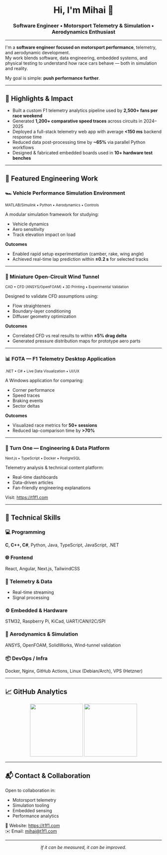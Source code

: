 <h1 align="center">Hi, I'm Mihai 👋</h1>
<h3 align="center">Software Engineer • Motorsport Telemetry & Simulation • Aerodynamics Enthusiast</h3>

---

I'm a **software engineer focused on motorsport performance**, telemetry, and aerodynamic development.  
My work blends software, data engineering, embedded systems, and physical testing to understand how race cars behave — both in simulation and reality.

My goal is simple: **push performance further**.

---

## 🏁 Highlights & Impact

- Built a custom F1 telemetry analytics pipeline used by **2,500+ fans per race weekend**
- Generated **1,200+ comparative speed traces** across circuits in 2024–2025
- Deployed a full-stack telemetry web app with average **<150 ms** backend response time
- Reduced data post-processing time by **~65%** via parallel Python workflows
- Designed & fabricated embedded boards used in **10+ hardware test benches**

---

## 🚀 Featured Engineering Work

### 🏎️ Vehicle Performance Simulation Environment
<sub>MATLAB/Simulink • Python • Aerodynamics • Controls</sub>

A modular simulation framework for studying:
- Vehicle dynamics
- Aero sensitivity
- Track elevation impact on load

**Outcomes**
- Enabled rapid setup experimentation (camber, rake, wing angle)
- Achieved real-time lap prediction within **±0.2 s** for selected tracks

---

### 💨 Miniature Open-Circuit Wind Tunnel
<sub>CAD • CFD (ANSYS/OpenFOAM) • 3D Printing • Experimental Validation</sub>

Designed to validate CFD assumptions using:
- Flow straighteners
- Boundary-layer conditioning
- Diffuser geometry optimization

**Outcomes**
- Correlated CFD vs real results to within **±5% drag delta**
- Generated pressure distribution maps for prototype aero parts

---

### 📊 FOTA — F1 Telemetry Desktop Application
<sub>.NET • C# • Live Data Visualization • UI/UX</sub>

A Windows application for comparing:
- Corner performance
- Speed traces
- Braking events
- Sector deltas

**Outcomes**
- Visualized race metrics for **50+ sessions**
- Reduced lap-comparison time by **>70%**

---

### 🔧 Turn One — Engineering & Data Platform
<sub>Next.js • TypeScript • Docker • PostgreSQL</sub>

Telemetry analysis & technical content platform:
- Real-time dashboards
- Data-driven articles
- Fan-friendly engineering explanations
 
Visit: https://t1f1.com

---

## 🧰 Technical Skills

### 💻 Programming
**C, C++, C#**, Python, Java, TypeScript, JavaScript, .NET

### 🌐 Frontend
React, Angular, Next.js, TailwindCSS

### 📡 Telemetry & Data
- Real-time streaming
- Signal processing

### ⚙️ Embedded & Hardware
STM32, Raspberry Pi, KiCad, UART/CAN/I2C/SPI

### 💨 Aerodynamics & Simulation
ANSYS, OpenFOAM, SolidWorks, Wind-tunnel validation

### 📦 DevOps / Infra
Docker, Nginx, GitHub Actions, Linux (Debian/Arch), VPS (Hetzner)

---

## 📈 GitHub Analytics

<p align="center">
  <img src="https://github-readme-stats.vercel.app/api?username=mihaim21&theme=dark&hide_border=false&show_icons=true&count_private=true" height="170" />
  <img src="https://github-readme-stats.vercel.app/api/top-langs/?username=mihaim21&theme=dark&hide_border=false&layout=compact" height="170" />
</p>

---


## 📬 Contact & Collaboration

Open to collaboration in:
- Motorsport telemetry
- Simulation tooling
- Embedded sensing
- Performance analytics

📍 Website: https://t1f1.com  
✉️ Email: mihai@t1f1.com  

---

<p align="center"><i>If it can be measured, it can be improved.</i></p>
